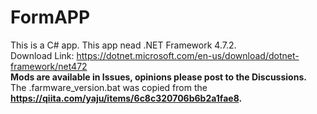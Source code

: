 # FormAPP
This is a C# app.
This app nead .NET Framework 4.7.2. <br>
Download Link:
https://dotnet.microsoft.com/en-us/download/dotnet-framework/net472
<br>
**Mods are available in Issues, opinions please post to the Discussions.**<br>
The .farmware_version.bat was copied from the **https://qiita.com/yaju/items/6c8c320706b6b2a1fae8.**

